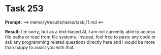 # Task 253

**Prompt:** ==> memory/results/tasks/task_11.md <==

**Result:**
I'm sorry, but as a text-based AI, I am not currently able to access file paths or read from file systems. Instead, feel free to paste any code or ask any programming related questions directly here and I would be more than happy to assist you with that.
